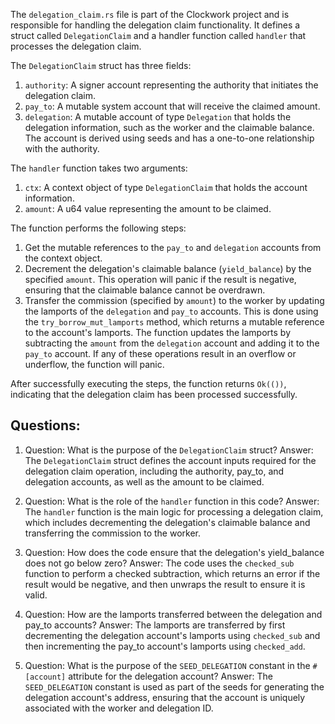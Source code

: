 The `delegation_claim.rs` file is part of the Clockwork project and is responsible for handling the delegation claim functionality. It defines a struct called `DelegationClaim` and a handler function called `handler` that processes the delegation claim.

The `DelegationClaim` struct has three fields:

1. `authority`: A signer account representing the authority that initiates the delegation claim.
2. `pay_to`: A mutable system account that will receive the claimed amount.
3. `delegation`: A mutable account of type `Delegation` that holds the delegation information, such as the worker and the claimable balance. The account is derived using seeds and has a one-to-one relationship with the authority.

The `handler` function takes two arguments:

1. `ctx`: A context object of type `DelegationClaim` that holds the account information.
2. `amount`: A u64 value representing the amount to be claimed.

The function performs the following steps:

1. Get the mutable references to the `pay_to` and `delegation` accounts from the context object.
2. Decrement the delegation's claimable balance (`yield_balance`) by the specified `amount`. This operation will panic if the result is negative, ensuring that the claimable balance cannot be overdrawn.
3. Transfer the commission (specified by `amount`) to the worker by updating the lamports of the `delegation` and `pay_to` accounts. This is done using the `try_borrow_mut_lamports` method, which returns a mutable reference to the account's lamports. The function updates the lamports by subtracting the `amount` from the `delegation` account and adding it to the `pay_to` account. If any of these operations result in an overflow or underflow, the function will panic.

After successfully executing the steps, the function returns `Ok(())`, indicating that the delegation claim has been processed successfully.

## Questions:

1. Question: What is the purpose of the `DelegationClaim` struct?
   Answer: The `DelegationClaim` struct defines the account inputs required for the delegation claim operation, including the authority, pay_to, and delegation accounts, as well as the amount to be claimed.

2. Question: What is the role of the `handler` function in this code?
   Answer: The `handler` function is the main logic for processing a delegation claim, which includes decrementing the delegation's claimable balance and transferring the commission to the worker.

3. Question: How does the code ensure that the delegation's yield_balance does not go below zero?
   Answer: The code uses the `checked_sub` function to perform a checked subtraction, which returns an error if the result would be negative, and then unwraps the result to ensure it is valid.

4. Question: How are the lamports transferred between the delegation and pay_to accounts?
   Answer: The lamports are transferred by first decrementing the delegation account's lamports using `checked_sub` and then incrementing the pay_to account's lamports using `checked_add`.

5. Question: What is the purpose of the `SEED_DELEGATION` constant in the `#[account]` attribute for the delegation account?
   Answer: The `SEED_DELEGATION` constant is used as part of the seeds for generating the delegation account's address, ensuring that the account is uniquely associated with the worker and delegation ID.
